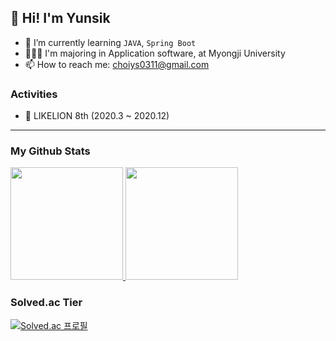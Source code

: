 ## 🎈 Hi! I'm Yunsik 

- 🌱 I’m currently learning `JAVA`, `Spring Boot`
- 👩🏻‍🎓 I'm majoring in Application software, at Myongji University
- 📫 How to reach me: choiys0311@gmail.com

### Activities

- 🦁 LIKELION 8th (2020.3 ~ 2020.12)


<hr>

### My Github Stats

<a href="#">
  <img src="https://github-readme-stats.vercel.app/api?username=Yunsik-Choi&theme=react&show_icons=true" height="180px">
</a>
<a href="#">
  <img src="https://github-readme-stats.vercel.app/api/top-langs/?username=Yunsik-Choi&theme=react&exclude_repo=Jagi,assignment&layout=compact" height="180px">
</a>

### Solved.ac Tier

[![Solved.ac
프로필](http://mazassumnida.wtf/api/v2/generate_badge?boj=choiys0212)](https://solved.ac/choiys0212)


<!--
**Yunsik-Choi/Yunsik-Choi** is a ✨ _special_ ✨ repository because its `README.md` (this file) appears on your GitHub profile.

Here are some ideas to get you started:

- 🔭 I’m currently working on ...
- 🌱 I’m currently learning ...
- 👯 I’m looking to collaborate on ...
- 🤔 I’m looking for help with ...
- 💬 Ask me about ...
- 📫 How to reach me: ...
- 😄 Pronouns: ...
- ⚡ Fun fact: ...
-->
